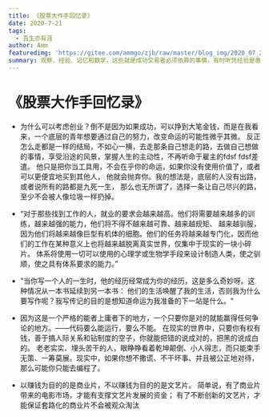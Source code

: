 ```yaml
---
title: 《股票大作手回忆录》
date: 2020-7-21
tags: 
  - 吾生亦有涯
author: Amm
featuredimg: 'https://gitee.com/ammgo/zjb/raw/master/blog_img/2020_07_24/2020-07-24-book-gpdzshyl.jpg'
summary: 观察、经验、记忆和数学，这些就是成功交易者必须依靠的事情。有时听凭经验是愚蠢的，但如果你不照着经验做那更是愚蠢至极（因为华尔街没有新鲜事）
---
```




# 《股票大作手回忆录》

+ 为什么可以考虑创业？倒不是因为如果成功，可以挣到大笔金钱，而是在我看来，一个底层的青年想要通过自己的努力，改变命运的可能性微乎其微。
  反正怎么走都是一样的结局，不如心一横，去走那条自己想走的路，去做自己想做的事情，享受沿途的风景，掌握人生的主动性，不再听命于雇主的fdsf fdsf差遣。
  他只是把你当工具用，不会在乎你的命运，如果你没有使用价值了，或者可以更便宜地买到其他人，
  他就会抛弃你。我的想法是，底层的人没有出路，或者说所有的路都是九死一生，
  那么也无所谓了，选择一条让自己尽兴的路，至少不会被人像垃圾一样扔掉。

+ “对于那些找到工作的人，就业的要求会越来越高。他们将需要越来越多的训练，越来越强的能力，他们将不得不越来越可靠、越来越规矩、
  越来越驯服，因为他们将越来越像巨型有机体的细胞。他们的任务将越来越专门化，因而他们的工作在某种意义上也将越来越脱离真实世界，仅集中于现实的一块小碎片。
  体系将使用一切可以使用的心理学或生物学手段来设计制造人类，使之驯顺，使之具有体系要求的能力。”


+ "当你写一个人的一生时，他的经历经常成为你的经历，这是多么奇妙呀。这种情况从一本书延续到另一本书：
  他们的生活唤醒了我的生活，否则我为什么要写作呢？我写传记的目的是想知道命运为我准备的下一站是什么。"

+ 因为这是一个严格的能者上庸者下的地方，一个只要你是对的就能赢得任何争论的地方。——代码要么能运行，要么不能。
  在现实的世界中，只要你有权有钱，善于搞人际关系和钻制度的空子，你就能把错的说成对的，把黑的说成白的。
  老老实实、埋头苦干的人，眼睁睁看着乾坤颠倒、小人得志，而只能束手无策、一筹莫展。现实中，如果你想不撒谎、不干坏事、并且被公正地对待，那么可能你只能去编程了。

+ 以赚钱为目的的是商业片，不以赚钱为目的的是文艺片。
   简单说，有了商业片带来的电影市场，才能有支撑文艺片发展的资金；
    有了不断创新的文艺片，才能保证套路化的商业片不会被观众淘汰

  ​

  ​

  ​

  ​